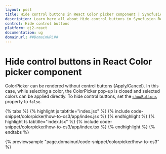 ```yaml
---
layout: post
title: Hide control buttons in React Color picker component | Syncfusion
description: Learn here all about Hide control buttons in Syncfusion React Color picker component of Syncfusion Essential JS 2 and more.
control: Hide control buttons 
platform: ej2-react
documentation: ug
domainurl: ##DomainURL##
---
```


# Hide control buttons in React Color picker component

ColorPicker can be rendered without control buttons (Apply/Cancel). In this case, while selecting a color, the
ColorPicker pop-up is closed and selected colors can be applied directly. To hide control buttons, set the [`showButtons`](https://ej2.syncfusion.com/react/documentation/api/color-picker/#showbuttons) property to `false`.

{% tabs %}
{% highlight js tabtitle="index.jsx" %}
{% include code-snippet/colorpicker/how-to-cs3/app/index.jsx %}
{% endhighlight %}
{% highlight ts tabtitle="index.tsx" %}
{% include code-snippet/colorpicker/how-to-cs3/app/index.tsx %}
{% endhighlight %}
{% endtabs %}

 {% previewsample "page.domainurl/code-snippet/colorpicker/how-to-cs3" %}
